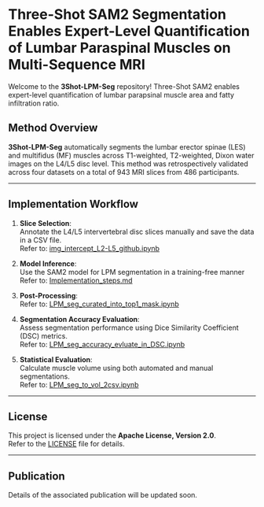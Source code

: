 # Three-Shot SAM2 Segmentation Enables Expert-Level Quantification of Lumbar Paraspinal Muscles on Multi-Sequence MRI

Welcome to the **3Shot-LPM-Seg** repository! Three-Shot SAM2 enables expert-level quantification of lumbar parapsinal muscle area and fatty infiltration ratio.

## Method Overview

**3Shot-LPM-Seg** automatically segments the lumbar erector spinae (LES) and multifidus (MF) muscles across T1-weighted, T2-weighted, Dixon water images on the L4/L5 disc level. This method was retrospectively validated across four datasets on a total of 943 MRI slices from 486 participants. 

---


## Implementation Workflow

1. **Slice Selection**:  
   Annotate the L4/L5 intervertebral disc slices manually and save the data in a CSV file.  
   Refer to: [img_intercept_L2-L5_github.ipynb](img_intercept_L2-L5_github.ipynb)  

2. **Model Inference**:  
   Use the SAM2 model for LPM segmentation in a training-free manner
   Refer to: [Implementation_steps.md](documentation/Implementation_steps.md)  

3. **Post-Processing**:     
   Refer to: [LPM_seg_curated_into_top1_mask.ipynb](LPM_seg_curated_into_top1_mask.ipynb)  

4. **Segmentation Accuracy Evaluation**:  
   Assess segmentation performance using Dice Similarity Coefficient (DSC) metrics.  
   Refer to: [LPM_seg_accuracy_evluate_in_DSC.ipynb](LPM_seg_accuracy_evluate_in_DSC.ipynb)  

5. **Statistical Evaluation**:  
   Calculate muscle volume using both automated and manual segmentations.  
   Refer to: [LPM_seg_to_vol_2csv.ipynb](LPM_seg_to_vol_2csv.ipynb)  


---


## License

This project is licensed under the **Apache License, Version 2.0**.  
Refer to the [LICENSE](LICENSE) file for details.

---

## Publication

Details of the associated publication will be updated soon.
